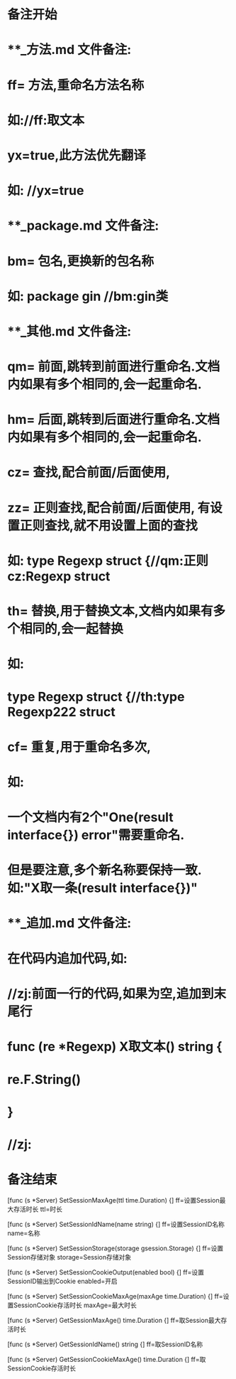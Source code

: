 # 备注开始
# **_方法.md 文件备注:
# ff= 方法,重命名方法名称
# 如://ff:取文本
#
# yx=true,此方法优先翻译
# 如: //yx=true

# **_package.md 文件备注:
# bm= 包名,更换新的包名称 
# 如: package gin //bm:gin类

# **_其他.md 文件备注:
# qm= 前面,跳转到前面进行重命名.文档内如果有多个相同的,会一起重命名.
# hm= 后面,跳转到后面进行重命名.文档内如果有多个相同的,会一起重命名.
# cz= 查找,配合前面/后面使用,
# zz= 正则查找,配合前面/后面使用, 有设置正则查找,就不用设置上面的查找
# 如: type Regexp struct {//qm:正则 cz:Regexp struct
#
# th= 替换,用于替换文本,文档内如果有多个相同的,会一起替换
# 如:
# type Regexp struct {//th:type Regexp222 struct
#
# cf= 重复,用于重命名多次,
# 如: 
# 一个文档内有2个"One(result interface{}) error"需要重命名.
# 但是要注意,多个新名称要保持一致. 如:"X取一条(result interface{})"

# **_追加.md 文件备注:
# 在代码内追加代码,如:
# //zj:前面一行的代码,如果为空,追加到末尾行
# func (re *Regexp) X取文本() string { 
# re.F.String()
# }
# //zj:
# 备注结束

[func (s *Server) SetSessionMaxAge(ttl time.Duration) {]
ff=设置Session最大存活时长
ttl=时长

[func (s *Server) SetSessionIdName(name string) {]
ff=设置SessionID名称
name=名称

[func (s *Server) SetSessionStorage(storage gsession.Storage) {]
ff=设置Session存储对象
storage=Session存储对象

[func (s *Server) SetSessionCookieOutput(enabled bool) {]
ff=设置SessionID输出到Cookie
enabled=开启

[func (s *Server) SetSessionCookieMaxAge(maxAge time.Duration) {]
ff=设置SessionCookie存活时长
maxAge=最大时长

[func (s *Server) GetSessionMaxAge() time.Duration {]
ff=取Session最大存活时长

[func (s *Server) GetSessionIdName() string {]
ff=取SessionID名称

[func (s *Server) GetSessionCookieMaxAge() time.Duration {]
ff=取SessionCookie存活时长
